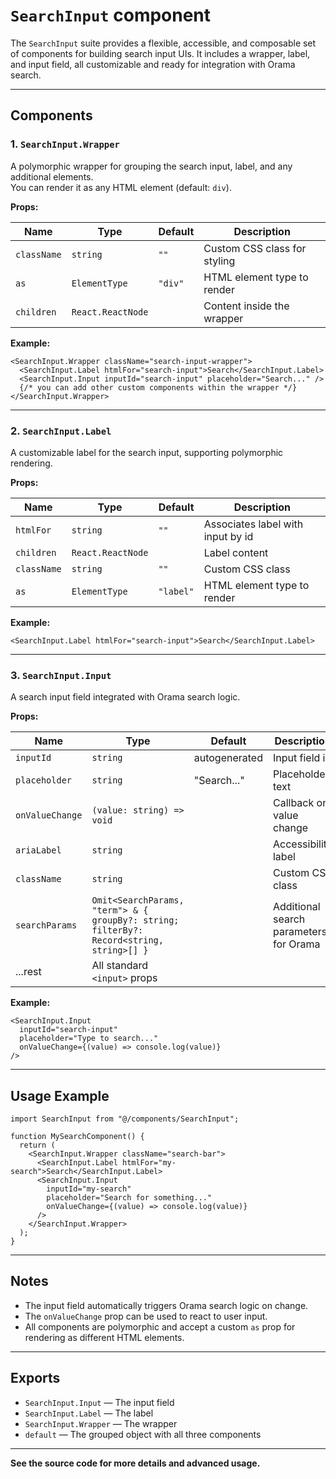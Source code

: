 # `SearchInput` component

The `SearchInput` suite provides a flexible, accessible, and composable set of components for building search input UIs. It includes a wrapper, label, and input field, all customizable and ready for integration with Orama search.

---

## Components

### 1. `SearchInput.Wrapper`

A polymorphic wrapper for grouping the search input, label, and any additional elements.  
You can render it as any HTML element (default: `div`).

**Props:**

| Name        | Type              | Default | Description                  |
| ----------- | ----------------- | ------- | ---------------------------- |
| `className` | `string`          | `""`    | Custom CSS class for styling |
| `as`        | `ElementType`     | `"div"` | HTML element type to render  |
| `children`  | `React.ReactNode` |         | Content inside the wrapper   |

**Example:**

```tsx
<SearchInput.Wrapper className="search-input-wrapper">
  <SearchInput.Label htmlFor="search-input">Search</SearchInput.Label>
  <SearchInput.Input inputId="search-input" placeholder="Search..." />
  {/* you can add other custom components within the wrapper */}
</SearchInput.Wrapper>
```

---

### 2. `SearchInput.Label`

A customizable label for the search input, supporting polymorphic rendering.

**Props:**

| Name        | Type              | Default   | Description                       |
| ----------- | ----------------- | --------- | --------------------------------- |
| `htmlFor`   | `string`          | `""`      | Associates label with input by id |
| `children`  | `React.ReactNode` |           | Label content                     |
| `className` | `string`          | `""`      | Custom CSS class                  |
| `as`        | `ElementType`     | `"label"` | HTML element type to render       |

**Example:**

```tsx
<SearchInput.Label htmlFor="search-input">Search</SearchInput.Label>
```

---

### 3. `SearchInput.Input`

A search input field integrated with Orama search logic.

**Props:**

| Name            | Type                                                                                     | Default       | Description                            |
| --------------- | ---------------------------------------------------------------------------------------- | ------------- | -------------------------------------- |
| `inputId`       | `string`                                                                                 | autogenerated | Input field id                         |
| `placeholder`   | `string`                                                                                 | "Search..."   | Placeholder text                       |
| `onValueChange` | `(value: string) => void`                                                                |               | Callback on value change               |
| `ariaLabel`     | `string`                                                                                 |               | Accessibility label                    |
| `className`     | `string`                                                                                 |               | Custom CSS class                       |
| `searchParams`  | `Omit<SearchParams, "term"> & { groupBy?: string; filterBy?: Record<string, string>[] }` |               | Additional search parameters for Orama |
| ...rest         | All standard `<input>` props                                                             |               |                                        |

**Example:**

```tsx
<SearchInput.Input
  inputId="search-input"
  placeholder="Type to search..."
  onValueChange={(value) => console.log(value)}
/>
```

---

## Usage Example

```tsx
import SearchInput from "@/components/SearchInput";

function MySearchComponent() {
  return (
    <SearchInput.Wrapper className="search-bar">
      <SearchInput.Label htmlFor="my-search">Search</SearchInput.Label>
      <SearchInput.Input
        inputId="my-search"
        placeholder="Search for something..."
        onValueChange={(value) => console.log(value)}
      />
    </SearchInput.Wrapper>
  );
}
```

---

## Notes

- The input field automatically triggers Orama search logic on change.
- The `onValueChange` prop can be used to react to user input.
- All components are polymorphic and accept a custom `as` prop for rendering as different HTML elements.

---

## Exports

- `SearchInput.Input` — The input field
- `SearchInput.Label` — The label
- `SearchInput.Wrapper` — The wrapper
- `default` — The grouped object with all three components

---

**See the source code for more details and advanced usage.**
